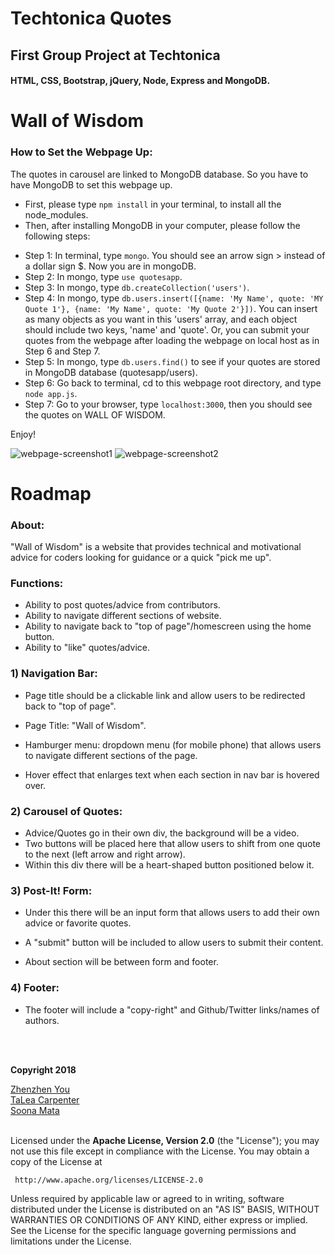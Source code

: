 # Techtonica Quotes
## First Group Project at Techtonica
#### HTML, CSS, Bootstrap, jQuery, Node, Express and MongoDB.


# Wall of Wisdom

### How to Set the Webpage Up:

The quotes in carousel are linked to MongoDB database. So you have to have MongoDB to set this webpage up.
- First, please type `npm install` in your terminal, to install all the node_modules.
- Then, after installing MongoDB in your computer, please follow the following steps:

* Step 1: In terminal, type `mongo`. You should see an arrow sign > instead of a dollar sign $. Now you are in mongoDB.
* Step 2: In mongo, type `use quotesapp`.
* Step 3: In mongo, type `db.createCollection('users')`.
* Step 4: In mongo, type `db.users.insert([{name: 'My Name', quote: 'MY Quote 1'}, {name: 'My Name', quote: 'My Quote 2'}])`. You can insert as many objects as you want in this 'users' array, and each object should include two keys, 'name' and 'quote'. 
Or, you can submit your quotes from the webpage after loading the webpage on local host as in Step 6 and Step 7.
* Step 5: In mongo, type `db.users.find()` to see if your quotes are stored in MongoDB database (quotesapp/users).
* Step 6: Go back to terminal, cd to this webpage root directory, and type `node app.js`.
* Step 7: Go to your browser, type `localhost:3000`, then you should see the quotes on WALL OF WISDOM.

Enjoy!

<img src="public/images/webpage.png" alt="webpage-screenshot1"/>
<img src="public/images/webpage2.png" alt="webpage-screenshot2"/>

# Roadmap

### About:

"Wall of Wisdom" is a website that provides technical and motivational advice for coders looking for guidance or a quick "pick me up".


### Functions:

* Ability to post quotes/advice from contributors.
* Ability to navigate different sections of website.
* Ability to navigate back to "top of page"/homescreen using the home button.
* Ability to "like" quotes/advice.


### 1) Navigation Bar:

* Page title should be a clickable link and allow users to be redirected back to "top of page". 
* Page Title: "Wall of Wisdom".

* Hamburger menu: dropdown menu (for mobile phone) that allows users to navigate different sections of the page. 
* Hover effect that enlarges text when each section in nav bar is hovered over.

### 2) Carousel of Quotes:

* Advice/Quotes go in their own div, the background will be a video.
* Two buttons will be placed here that allow users to shift from one quote to the next (left arrow and right arrow).
* Within this div there will be a heart-shaped button positioned below it.

### 3) Post-It! Form:

* Under this there will be an input form that allows users to add their own advice or favorite quotes. 
* A "submit" button will be included to allow users to submit their content.

* About section will be between form and footer.

### 4) Footer:

* The footer will include a "copy-right" and Github/Twitter links/names of authors.


<br>
<br>

<p><b>Copyright 2018</b></p>
<a href="https://github.com/zzyou" target="_blank">Zhenzhen You</a>
<br>
<a href="https://github.com/TaLeaMonet" target="_blank">TaLea Carpenter</a>
<br>
<a href="https://github.com/SoonaMata" target="_blank">Soona Mata</a>
<br>
<br>
<p>
  Licensed under the <b>Apache License, Version 2.0</b> (the "License");
you may not use this file except in compliance with the License.
You may obtain a copy of the License at
  
     http://www.apache.org/licenses/LICENSE-2.0

  Unless required by applicable law or agreed to in writing, software
distributed under the License is distributed on an "AS IS" BASIS,
WITHOUT WARRANTIES OR CONDITIONS OF ANY KIND, either express or implied.
See the License for the specific language governing permissions and
limitations under the License.
</p>
